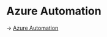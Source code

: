 # Azure Automation

→ [Azure Automation](../iac/azure-automation.md)

<!--
https://docs.microsoft.com/ja-jp/azure/automation/automation-intro

Azure 環境と非 Azure 環境を一貫性をもって管理するクラウドベースのオートメーションと構成サービスを提供。

2015/12/7 一般提供開始。https://azure.microsoft.com/en-us/updates/general-availability-azure-automation-2/

■機能
- Runbook （後述）
- Azure Automation State Configuration （後述）
- Update Management
  - Windows と Linux 仮想マシンに対するOSの更新プログラムを管理
- 仮想マシン (VM) の起動と停止
- GitHub、Azure DevOps Git、Team Foundation バージョン管理 (TFVC) リポジトリとの統合
- アマゾン ウェブ サービス (AWS) のリソースの自動化
- 共有リソースの管理
- バックアップの実行

■Automationアカウント

Azure Automation を使用するには、少なくとも 1 つの Azure Automation アカウントが必要

■Runbook とは?

※一般的な意味としては「手順書」

- 自動化のためのスクリプト
  - オプションでパラメーターを指定することができる。
- Azure Portal上で作成・編集できる
  - テスト実行ができる。
  - 作成が完了したら「発行」する
- ソースは以下で管理できる。
  - GitHub
  - Azure DevOps（Azure ReposのGitリポジトリ）
  - TFVC（Team Foundation Version Control）
- 「Runbookギャラリー」から、すぐに使えるRunbookを探してインポートすることができる
  - 特定のタグが付いたVMを起動・停止する
  - VMをスケーリング（サイズ変更）する
  - App Service Planをスケーリングする
  - 古いBlobを削除する
  - 空のリソースグループを削除する
  - SQLコマンドを実行する
  - hello world (example)

■実行の方法

- 手動で実行
- スケジュールを指定して実行（1回、または繰り返し）
- Webhookからの実行

■Runbook の形式

テキスト形式 - テキストエディターで編集
- Python 2/3
  - Python スクリプト(+ Azure Python SDK)に基づくテキスト形式の Runbook
- PowerShell
  - Windows PowerShell スクリプトに基づくテキスト形式の Runbook
- PowerShell **ワークフロー**
  - Windows PowerShell **ワークフロー** スクリプトに基づくテキスト形式の Runbook

グラフィカルエディター形式 - GUIで編集
- グラフィック
  - Windows PowerShell に基づくグラフィカル Runbook
- グラフィカル PowerShell **ワークフロー**
  - Windows PowerShell **ワークフロー** に基づくグラフィカルRunbook

※「**ワークフロー**」が付くものとつかないものの違いは？

- いずれもPowerShell形式
- **ワークフロー** の場合は並列処理を利用できる（一連のコマンドを並列して実行できる）
- その他、[いくつかの違いがある](https://docs.microsoft.com/ja-jp/azure/automation/automation-powershell-workflow)

[bashなどは現在のところサポートされていない](https://feedback.azure.com/forums/246290-automation/suggestions/13405419-allow-bash-perl-php-scripts-on-azure-automation)。

■スケジュール

- 複数の「スケジュール」を作成できる。
- 各スケジュール
  - 名前、説明
  - 1回、または繰り返し（1週間毎など）
  - 有効期限を設定できる

■ジョブ

- Runbook を開始すると、ジョブが作成される
- ジョブを実行するための worker が割り当てられる
- ジョブのログが最大 30 日間保存される

■Desired State Configuration (DSC)

「構成」:

サーバーなどのリソースの、あるべき状態。サーバーに特定のソフトウェアがインストールされ、特定の設定がされ、起動している、など。

設定ファイルなどで定義（宣言）される。

構成ドリフト:

もともとの「構成」から逸脱した状態。

※Drift: Drift is the term for when the real-world state of your infrastructure differs from the state defined in your configuration. （ドリフトは、インフラストラクチャの実際の状態が構成で定義された状態と異なる場合の用語。）[Terraform](https://www.hashicorp.com/blog/detecting-and-managing-drift-with-terraform)

スノーフレーク:

- 自動的に再現できない独自の構成（のサーバー）。
- ※snowflake: 雪の結晶。[同じ形のものが存在しない](https://ja.wikipedia.org/wiki/%E9%9B%AA%E7%89%87)。

構成ドリフトはなぜ起こるのか:

- 構成後に人手で修正した
  - エンジニアの教育不足
  - 緊急対応
- プロセスやプログラムによって状態が変更された（リセットされた）
- 改ざん
 
構成ドリフトの排除:

IaCの仕組み（DSCなど）を使用する。

- 設定ファイル（「構成」）を使ってリソースを設定する。
- 構成ドリフトを[検出・修復](https://docs.microsoft.com/ja-jp/azure/automation/automation-dsc-remediate)する。
- [準拠状態を確認](https://docs.microsoft.com/ja-jp/azure/automation/tutorial-configure-servers-desired-state#check-the-compliance-status-of-a-managed-node)する。

■Desired State Configuration (DSC)

PowerShell による管理プラットフォーム。

「[構成](https://docs.microsoft.com/ja-jp/powershell/scripting/dsc/configurations/configurations?view=powershell-7.1)」（PowerShellスクリプト）を用いて、IT と開発インフラストラクチャをコードで管理する。

[ドキュメント](https://docs.microsoft.com/ja-jp/powershell/scripting/dsc/overview/overview?view=powershell-7.1)

■DSCの「構成」の例

```
# 構成
configuration LabConfig
{
    # 構成が適用さえるターゲットの指定
    Node WebServer
    {
        # IIS（Webサーバー）という「役割」をインストール
        WindowsFeature IIS
        {
            # 追加または削除されることを保証する役割の名前
            # Get-WindowsFeature コマンドレットからの Name プロパティと同じもの
            Name = 'Web-Server'
            # Present（機能を追加する） または Absent（機能を削除する）
            Ensure = 'Present'
            # すべての「子」の「役割」を含める
            IncludeAllSubFeature = $true
        }
    }
}
```

[ドキュメント](https://docs.microsoft.com/ja-jp/powershell/scripting/dsc/reference/resources/windows/windowsfeatureresource?view=powershell-7.1)


■Azure Automation State Configuration

任意のクラウドまたはオンプレミスのデータセンターのノードについて PowerShell Desired State Configuration (DSC) の構成を記述、管理、およびコンパイルできる Azure 構成管理サービス。

[ドキュメント](https://docs.microsoft.com/ja-jp/azure/automation/automation-dsc-overview)

■（ターゲット）ノード

Azure Automation State Configuration によって管理されるマシン。

- Azure 仮想マシン
- Azure 仮想マシン (クラシック)
- オンプレミス、Azure、または Azure 以外のクラウド内の物理/仮想 Windows マシン
- オンプレミス、Azure、または Azure 以外のクラウド内の物理/仮想 Linux マシン

■（組み込みの）プル サーバー

Azure Automation State Configuration では、Windows 機能 DSC サービスに似た DSC プル サーバーが提供されます。

■ターゲットノード

「ターゲット ノード」では、「プル サーバー」から「構成」を受信し、目的の状態に適合させ、コンプライアンスについて報告することができます。

[構成方法](https://docs.microsoft.com/ja-jp/azure/automation/automation-dsc-onboarding#enable-physicalvirtual-windows-machines)

- Azure VM: 拡張機能を入れる
- オンプレ等のマシン: 
  - Windows: PowerShell DSC [メタ構成](https://docs.microsoft.com/ja-jp/azure/automation/automation-dsc-onboarding#generate-dsc-metaconfigurations)を適用する。
  - Linux: PowerShell DSC for Linuxをインストール

-->